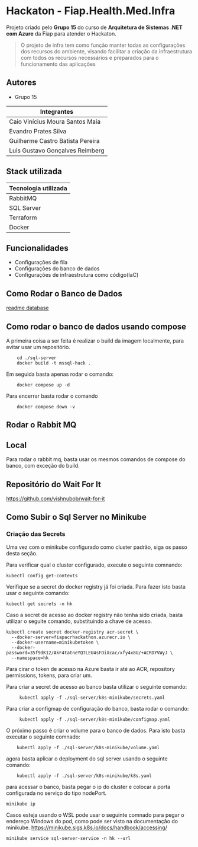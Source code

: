 
# Hackaton - Fiap.Health.Med.Infra

Projeto criado pelo **Grupo 15** do curso de **Arquitetura de Sistemas .NET com Azure** da Fiap para atender o Hackaton.

> O projeto de infra tem como função manter todas as configurações dos recursos do ambiente, visando facilitar a criação da infraestrutura com todos os recursos necessários e preparados para o funcionamento das aplicações


## Autores

- Grupo 15

|Integrantes
|--|
| Caio Vinícius Moura Santos Maia |
| Evandro Prates Silva |
| Guilherme Castro Batista Pereira |
| Luis Gustavo Gonçalves Reimberg |


## Stack utilizada

|Tecnologia utilizada|
|--|
|RabbitMQ|
|SQL Server|
|Terraform|
|Docker|


## Funcionalidades

- Configurações de fila
- Configurações do banco de dados
- Configurações de infraestrutura como código(IaC)


## Como Rodar o Banco de Dados

[readme database](./sql-server/README.md)

## Como rodar o banco de dados usando compose


A primeira coisa a ser feita é realizar o build da imagem localmente, para evitar usar um repositório.

```shell
    cd ./sql-server
    docker build -t mssql-hack .
```

Em seguida basta apenas rodar o comando:

```shell
    docker compose up -d
```

Para encerrar basta rodar o comando

```shell
    docker compose down -v
```


## Rodar o Rabbit MQ

## Local
Para rodar o rabbit mq, basta usar os mesmos comandos de compose do banco, com exceção do build.


## Repositório do Wait For It

https://github.com/vishnubob/wait-for-it



## Como Subir o Sql Server no Minikube

### Criação das Secrets

Uma vez com o minikube configurado como cluster padrão, siga os passo desta seção.

Para verificar qual o cluster configurado, execute o seguinte comnando:

```shell
kubectl config get-contexts
```

Verifique se a secret do docker registry já foi criada. Para fazer isto basta usar o seguinte comando:

```shell
kubectl get secrets -n hk
```

Caso a secret de acesso ao docker registry não tenha sido criada, basta utilizar o seguite comando, substituindo a chave de acesso.

```shell
kubectl create secret docker-registry acr-secret \
  --docker-server=fiapacrhackathon.azurecr.io \
  --docker-username=minikubetoken \
  --docker-password=35f9dK12/AkF4tatneYQTLEU4sFDiXcac/xfy4x8U/+ACRDYVWyJ \
  --namespace=hk
```

Para cirar o token de acesso na Azure basta ir até ao ACR, repository permissions, tokens, para criar um.

Para criar a secret de acesso ao banco basta utilizar o seguinte comando:
```shell
     kubectl apply -f ./sql-server/k8s-minikube/secrets.yaml
```


Para criar a configmap de configuração do banco, basta rodar o comando:

```shell
     kubectl apply -f ./sql-server/k8s-minikube/configmap.yaml
```

O próximo passo é criar o volume para o banco de dados. Para isto basta executar o seguinte comnado:

```shell
    kubectl apply -f ./sql-server/k8s-minikube/volume.yaml
```


agora basta aplicar o deployment do sql server usando o seguinte comando:

```shell
    kubectl apply -f ./sql-server/k8s-minikube/k8s.yaml
```

para acessar o banco, basta pegar o ip do cluster e colocar a porta configurada no serviço do tipo nodePort.

```shell
minikube ip
```

Casos esteja usando o WSL pode usar o seguinte comnado para pegar o endereço Windows do pod, como pode ser visto na documentação do minikube. https://minikube.sigs.k8s.io/docs/handbook/accessing/

```shell
minikube service sql-server-service -n hk --url
```
